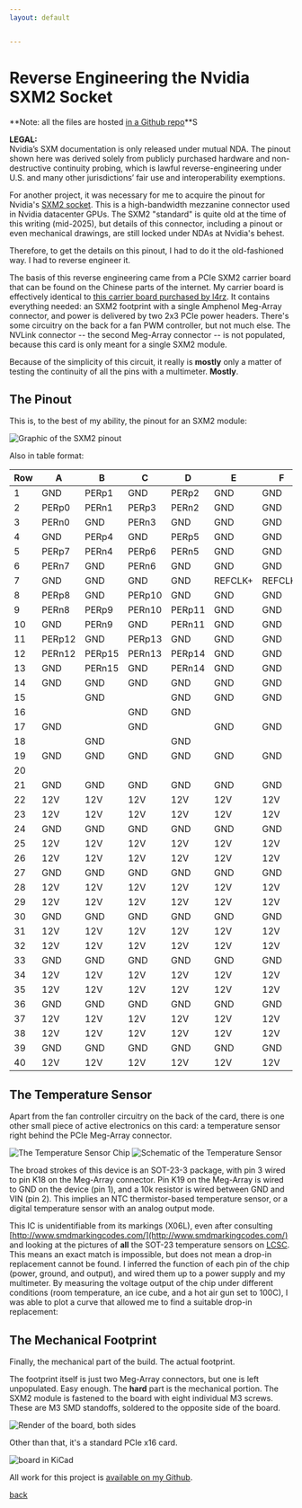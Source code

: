 ```yaml
---
layout: default


---
```


# Reverse Engineering the Nvidia SXM2 Socket

**Note: all the files are hosted [in a Github repo](https://github.com/bbenchoff/SXM2toPCIe)**S

<p class="callout-sidebar">
<strong>LEGAL:</strong><br>
Nvidia’s SXM documentation is only released under mutual NDA. The pinout shown here was derived solely from publicly purchased hardware and non-destructive continuity probing, which is lawful reverse-engineering under U.S. and many other jurisdictions’ fair use and interoperability exemptions.
</p>

For another project, it was necessary for me to acquire the pinout for Nvidia's [SXM2 socket](https://en.wikipedia.org/wiki/SXM_(socket)). This is a high-bandwidth mezzanine connector used in Nvidia datacenter GPUs. The SXM2 "standard" is quite old at the time of this writing (mid-2025), but details of this connector, including a pinout or even mechanical drawings, are still locked under NDAs at Nvidia's behest.

Therefore, to get the details on this pinout, I had to do it the old-fashioned way. I had to reverse engineer it.

The basis of this reverse engineering came from a PCIe SXM2 carrier board that can be found on the Chinese parts of the internet. My carrier board is effectively identical to [this carrier board purchased by l4rz](https://l4rz.net/running-nvidia-sxm-gpus-in-consumer-pcs/). It contains everything needed: an SXM2 footprint with a single Amphenol Meg-Array connector, and power is delivered by two 2x3 PCIe power headers. There's some circuitry on the back for a fan PWM controller, but not much else. The NVLink connector -- the second Meg-Array connector -- is not populated, because this card is only meant for a single SXM2 module.

Because of the simplicity of this circuit, it really is __mostly__ only a matter of testing the continuity of all the pins with a multimeter. __Mostly__.

## The Pinout

This is, to the best of my ability, the pinout for an SXM2 module:

![Graphic of the SXM2 pinout](/images/SXM2Pinout.png)

Also in table format:

|Row|A|B|C|D|E|F|G|H|J|K|
|---|---|---|---|---|---|---|---|---|---|---|
|1|GND|PERp1|GND|PERp2|GND|GND|PETp0|GND|PETp2|GND|
|2|PERp0|PERn1|PERp3|PERn2|GND|GND|PETn0|PETp1|PETn2|PETp3|
|3|PERn0|GND|PERn3|GND|GND|GND|GND|PETn1|GND|PETn3|
|4|GND|PERp4|GND|PERp5|GND|GND|PETp4|GND|PETp5|GND|
|5|PERp7|PERn4|PERp6|PERn5|GND|GND|PETn4|PETp7|PETn5|PETp6|
|6|PERn7|GND|PERn6|GND|GND|GND|GND|PETn7|GND|PETn6|
|7|GND|GND|GND|GND|REFCLK+|REFCLK-|GND|GND|GND|GND|
|8|PERp8|GND|PERp10|GND|GND|GND|GND|PETp9|GND|PETp10|
|9|PERn8|PERp9|PERn10|PERp11|GND|GND|PETp8|PETn9|PETp11|PETn10|
|10|GND|PERn9|GND|PERn11|GND|GND|PETn8|GND|PETn11|GND|
|11|PERp12|GND|PERp13|GND|GND|GND|GND|PETp12|GND|PETp13|
|12|PERn12|PERp15|PERn13|PERp14|GND|GND|PETp15|PETn12|PETp14|PETn13|
|13|GND|PERn15|GND|PERn14|GND|GND|PETn15|GND|PETn14|GND|
|14|GND|GND|GND|GND|GND|GND|GND|GND|GND|GND|
|15||GND||GND|GND|GND|GND||GND|
|16|||GND|GND|||
|17|GND||GND||GND|GND||GND||GND|
|18||GND||GND|||GND||GND|U1/Pin3|
|19|GND|GND|GND|GND|GND|GND|GND||GND|U1/Pin1|
|20|
|21|GND|GND|GND|GND|GND|GND|GND|GND|GND|GND|
|22|12V|12V|12V|12V|12V|12V|12V|12V|12V|12V|
|23|12V|12V|12V|12V|12V|12V|12V|12V|12V|12V|
|24|GND|GND|GND|GND|GND|GND|GND|GND|GND|GND|
|25|12V|12V|12V|12V|12V|12V|12V|12V|12V|12V|
|26|12V|12V|12V|12V|12V|12V|12V|12V|12V|12V|
|27|GND|GND|GND|GND|GND|GND|GND|GND|GND|GND|
|28|12V|12V|12V|12V|12V|12V|12V|12V|12V|12V|
|29|12V|12V|12V|12V|12V|12V|12V|12V|12V|12V|
|30|GND|GND|GND|GND|GND|GND|GND|GND|GND|GND|
|31|12V|12V|12V|12V|12V|12V|12V|12V|12V|12V|
|32|12V|12V|12V|12V|12V|12V|12V|12V|12V|12V|
|33|GND|GND|GND|GND|GND|GND|GND|GND|GND|GND|
|34|12V|12V|12V|12V|12V|12V|12V|12V|12V|12V|
|35|12V|12V|12V|12V|12V|12V|12V|12V|12V|12V|
|36|GND|GND|GND|GND|GND|GND|GND|GND|GND|GND|
|37|12V|12V|12V|12V|12V|12V|12V|12V|12V|12V|
|38|12V|12V|12V|12V|12V|12V|12V|12V|12V|12V|
|39|GND|GND|GND|GND|GND|GND|GND|GND|GND|GND|
|40|12V|12V|12V|12V|12V|12V|12V|12V|12V|12V|


## The Temperature Sensor

Apart from the fan controller circuitry on the back of the card, there is one other small piece of active electronics on this card: a temperature sensor right behind the PCIe Meg-Array connector. 

![The Temperature Sensor Chip](/images/TempSensorChip.jpg)
![Schematic of the Temperature Sensor](/images/TempSensorSch.png)

The broad strokes of this device is an SOT-23-3 package, with pin 3 wired to pin K18 on the Meg-Array connector. Pin K19 on the Meg-Array is wired to GND on the device (pin 1), and a 10k resistor is wired between GND and VIN (pin 2). This implies an NTC thermistor-based temperature sensor, or a digital temperature sensor with an analog output mode. 

This IC is unidentifiable from its markings (X06L), even after consulting [http://www.smdmarkingcodes.com/](http://www.smdmarkingcodes.com/) and looking at the pictures of __all__ the SOT-23 temperature sensors on [LCSC](https://www.lcsc.com/). This means an exact match is impossible, but does not mean a drop-in replacement cannot be found. I inferred the function of each pin of the chip (power, ground, and output), and wired them up to a power supply and my multimeter. By measuring the voltage output of the chip under different conditions (room temperature, an ice cube, and a hot air gun set to 100C), I was able to plot a curve that allowed me to find a suitable drop-in replacement:


## The Mechanical Footprint

Finally, the mechanical part of the build. The actual footprint.

The footprint itself is just two Meg-Array connectors, but one is left unpopulated. Easy enough. The __hard__ part is the mechanical portion. The SXM2 module is fastened to the board with eight individual M3 screws. These are M3 SMD standoffs, soldered to the opposite side of the board.

![Render of the board, both sides](/images/SXM2Render.png)

Other than that, it's a standard PCIe x16 card.

![board in KiCad](/images/SXM2Board.png)

All work for this project is [available on my Github](https://github.com/bbenchoff/SXM2toPCIe).

[back](../)
